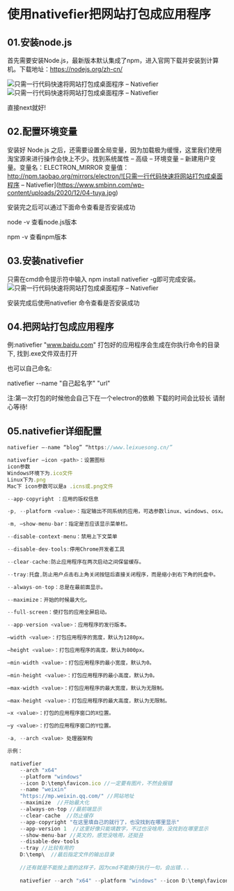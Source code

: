 # 使用nativefier把网站打包成应用程序

## 01.安装node.js

首先需要安装Node.js，最新版本默认集成了npm，进入官网下载并安装到计算机。下载地址：https://nodejs.org/zh-cn/

![只需一行代码快速将网站打包成桌面程序 – Nativefier](https://www.smbinn.com/wp-content/uploads/2020/12/02-tuya.jpg)![只需一行代码快速将网站打包成桌面程序 – Nativefier](https://www.smbinn.com/wp-content/uploads/2020/12/03-tuya.jpg)

直接next就好!





## 02.配置环境变量

安装好 Node.js 之后，还需要设置全局变量，因为加载极为缓慢，这里我们使用淘宝源来进行操作会快上不少。找到系统属性 – 高级 – 环境变量 – 新建用户变量。变量名：ELECTRON_MIRROR  变量值：http://npm.taobao.org/mirrors/electron/![只需一行代码快速将网站打包成桌面程序 – Nativefier](https://www.smbinn.com/wp-content/uploads/2020/12/04-tuya.jpg)

安装完之后可以通过下面命令查看是否安装成功

node -v   查看node.js版本

npm -v    查看npm版本





## 03.安装nativefier

只需在cmd命令提示符中输入 npm install  nativefier  -g即可完成安装。![只需一行代码快速将网站打包成桌面程序 – Nativefier](https://www.smbinn.com/wp-content/uploads/2020/12/05-tuya.jpg)

安装完成后使用nativefier 命令查看是否安装成功





## 04.把网站打包成应用程序

例:nativefier "www.baidu.com"    打包好的应用程序会生成在你执行命令的目录下, 找到.exe文件双击打开

也可以自己命名:

nativefier --name "自己起名字"  "url"   

注:第一次打包的时候他会自己下在一个electron的依赖  下载的时间会比较长  请耐心等待!





## 05.nativefier详细配置

```javascript
nativefier –-name “blog” “https://www.leixuesong.cn/”

nativefier –icon <path>：设置图标
icon参数 
Windows环境下为.ico文件
Linux下为.png
Mac下 icon参数可以是a .icns或.png文件

--app-copyright ：应用的版权信息

-p, --platform <value>：指定输出不同系统的应用，可选参数linux、windows、osx。

-m, –show-menu-bar：指定是否应该显示菜单栏。

--disable-context-menu：禁用上下文菜单

--disable-dev-tools:停用Chrome开发者工具

--clear-cache:防止应用程序在两次启动之间保留缓存。

--tray:托盘,防止用户点击右上角关闭按钮后直接关闭程序，而是缩小到右下角的托盘中。

--always-on-top：总是在最前面显示。

--maximize：开始的时候最大化。

--full-screen：使打包的应用全屏启动。

--app-version <value>：应用程序的发行版本。

–width <value>：打包应用程序的宽度，默认为1280px。

–height <value>：打包应用程序的高度，默认为800px。

–min-width <value>：打包应用程序的最小宽度，默认为0。

–min-height <value>：打包应用程序的最小高度，默认为0。

–max-width <value>：打包应用程序的最大宽度，默认为无限制。

–max-height <value>：打包应用程序的最大高度，默认为无限制。

–x <value>：打包的应用程序窗口的X位置。

–y <value>：打包的应用程序窗口的Y位置。

-a, --arch <value> 处理器架构

示例：

 nativefier  
	--arch "x64" 
	--platform "windows" 
	--icon D:\temp\favicon.ico //一定要有图片，不然会报错
	--name "weixin" 
	"https://mp.weixin.qq.com/" //网站地址
	--maximize	//开始最大化
	--always-on-top //最前端显示
	--clear-cache  //防止缓存
	--app-copyright "在这里填自己的就行了，也没找到在哪里显示"
	--app-version 1  //这里好像只能填数字，不过也没啥用，没找到在哪里显示
	--show-menu-bar //英文的，感觉没啥用，还挺丑
	--disable-dev-tools
	--tray //比较有用的
	D:\temp\  //最后指定文件的输出目录
	
	//还有就是不能按上面的这样子，因为cmd不能换行执行一句，会出错...
	
	nativefier --arch "x64" --platform "windows" --icon D:\temp\favicon.ico --name "weixin" "https://mp.weixin.qq.com/" --maximize --app-copyright "微信公众号" --app-version 1 --show-menu-bar --disable-dev-tools --tray D:\temp\
```
